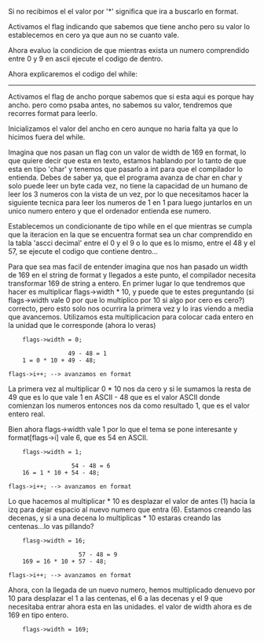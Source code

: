 Si no recibimos el el valor por '*' significa que ira a buscarlo en format.

Activamos el flag indicando que sabemos que tiene ancho pero su valor lo establecemos en cero ya que aun no se cuanto vale.

Ahora evaluo la condicion de que mientras exista un numero comprendido entre 0 y 9 en ascii ejecute el codigo de dentro.

Ahora explicaremos el codigo del while:
***************************************
Activamos el flag de ancho porque sabemos que si esta aqui es porque hay ancho. pero como psaba antes, no sabemos su valor, tendremos que recorres format para leerlo.

Inicializamos el valor del ancho en cero aunque no haria falta ya que lo hicimos fuera del while.

Imagina que nos pasan un flag con un valor de width de 169 en format, lo que quiere decir que esta en texto, estamos hablando por lo tanto de que esta en tipo 'char' y tenemos que pasarlo a int para que el compilador lo entienda. Debes de saber ya, que el programa avanza de char en char y solo puede leer un byte cada vez, no tiene la capacidad de un humano de leer los 3 numeros con la vista de un vez, por lo que necesitamos hacer la siguiente tecnica para leer los numeros de 1 en 1 para luego juntarlos en un unico numero entero y que el ordenador entienda ese numero.

Establecemos un condicionante de tipo while en el que mientras se cumpla que la iteracion en la que se encuentra format sea un char comprendido en la tabla
'ascci decimal' entre el 0 y el 9 o lo que es lo mismo, entre el 48 y el 57, se ejecute el codigo que contiene dentro...

Para que sea mas facil de entender imagina que nos han pasado un width de 169 en el string de format y llegados a este punto, el compilador necesita transformar 169 de string a entero.
En primer lugar lo que tendremos que hacer es multiplicar flags->width * 10, y puede que te estes preguntando (si flags->width vale 0 por que lo multiplico por 10 si algo por cero es cero?) correcto, pero esto solo nos ocurrira la primera vez y lo iras viendo a media que avancemos. Utilizamos esta multiplicacion para colocar cada entero en la unidad que le corresponde (ahora lo veras)

        flags->width = 0;

                     49 - 48 = 1
        1 = 0 * 10 + 49 - 48;

    flags->i++; --> avanzamos en format

La primera vez al multiplicar 0 * 10 nos da cero y si le sumamos la resta de 49 que es lo que vale 1 en ASCII - 48 que es el valor ASCII donde comienzan los numeros entonces nos da como resultado 1, que es el valor entero real.

Bien ahora flags->width vale 1 por lo que el tema se pone interesante y format[flags->i] vale 6, que es 54 en ASCII.

        flags->width = 1;

                      54 - 48 = 6
        16 = 1 * 10 + 54 - 48;

    flags->i++; --> avanzamos en format

Lo que hacemos al multiplicar * 10 es desplazar el valor de antes (1) hacia la izq para dejar espacio al nuevo numero que entra (6). Estamos creando las decenas, y si a una decena lo multiplicas * 10 estaras creando las centenas...lo vas pillando?

        flasg->width = 16;

                        57 - 48 = 9
        169 = 16 * 10 + 57 - 48;

    flags->i++; --> avanzamos en format

Ahora, con la llegada de un nuevo numero, hemos multiplicado denuevo por 10 para desplazar el 1 a las centenas, el 6 a las decenas y el 9 que necesitaba entrar ahora esta en las unidades. el valor de width ahora es de 169 en tipo entero.

        flags->width = 169;
